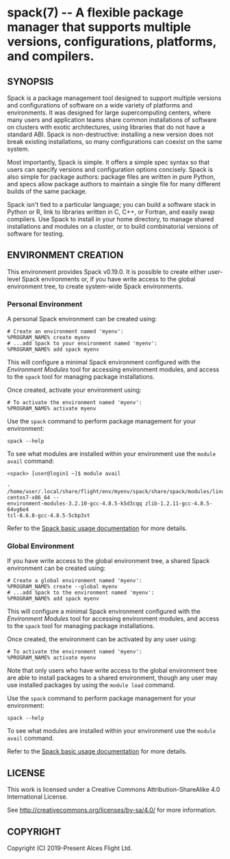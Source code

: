 # spack(7) -- A flexible package manager that supports multiple versions, configurations, platforms, and compilers.

## SYNOPSIS

Spack is a package management tool designed to support multiple
versions and configurations of software on a wide variety of platforms
and environments. It was designed for large supercomputing centers,
where many users and application teams share common installations of
software on clusters with exotic architectures, using libraries that
do not have a standard ABI. Spack is non-destructive: installing a new
version does not break existing installations, so many configurations
can coexist on the same system.

Most importantly, Spack is simple. It offers a simple spec syntax so
that users can specify versions and configuration options
concisely. Spack is also simple for package authors: package files are
written in pure Python, and specs allow package authors to maintain a
single file for many different builds of the same package.

Spack isn't tied to a particular language; you can build a software
stack in Python or R, link to libraries written in C, C++, or Fortran,
and easily swap compilers. Use Spack to install in your home
directory, to manage shared installations and modules on a cluster, or
to build combinatorial versions of software for testing.

## ENVIRONMENT CREATION

This environment provides Spack v0.19.0. It is possible to create
either user-level Spack environments or, if you have write access to
the global environment tree, to create system-wide Spack environments.

### Personal Environment

A personal Spack environment can be created using:

```
# Create an environment named 'myenv':
%PROGRAM_NAME% create myenv
# ...add Spack to your environment named 'myenv':
%PROGRAM_NAME% add spack myenv
```

This will configure a minimal Spack environment configured with the
_Environment Modules_ tool for accessing environment modules, and
access to the `spack` tool for managing package installations.

Once created, activate your environment using:

```
# To activate the environment named 'myenv':
%PROGRAM_NAME% activate myenv
```

Use the `spack` command to perform package management for your
environment:

```
spack --help
```

To see what modules are installed within your environment use the
`module avail` command:

```
<spack> [user@login1 ~]$ module avail

- /home/user/.local/share/flight/env/myenv/spack/share/spack/modules/linux-centos7-x86_64 --
environment-modules-3.2.10-gcc-4.8.5-k5d3cqq zlib-1.2.11-gcc-4.8.5-64vg6e4
tcl-8.6.8-gcc-4.8.5-5cbp3st
```

Refer to the [Spack basic usage
documentation](https://spack.readthedocs.io/en/latest/basic_usage.html)
for more details.

### Global Environment

If you have write access to the global environment tree, a shared
Spack environment can be created using:

```
# Create a global environment named 'myenv':
%PROGRAM_NAME% create --global myenv
# ...add Spack to the environment named 'myenv':
%PROGRAM_NAME% add spack myenv
```

This will configure a minimal Spack environment configured with the
_Environment Modules_ tool for accessing environment modules, and
access to the `spack` tool for managing package installations.

Once created, the environment can be activated by any user using:

```
# To activate the environment named 'myenv':
%PROGRAM_NAME% activate myenv
```

Note that only users who have write access to the global environment
tree are able to install packages to a shared environment, though any
user may use installed packages by using the `module load` command.

Use the `spack` command to perform package management for your
environment:

```
spack --help
```

To see what modules are installed within your environment use the
`module avail` command.

Refer to the [Spack basic usage
documentation](https://spack.readthedocs.io/en/latest/basic_usage.html)
for more details.

## LICENSE

This work is licensed under a Creative Commons Attribution-ShareAlike
4.0 International License.

See <http://creativecommons.org/licenses/by-sa/4.0/> for more
information.

## COPYRIGHT

Copyright (C) 2019-Present Alces Flight Ltd.
